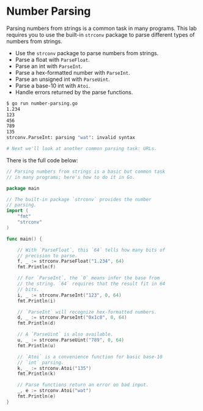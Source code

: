 # Number Parsing

Parsing numbers from strings is a common task in many programs. This lab requires you to use the built-in `strconv` package to parse different types of numbers from strings.

- Use the `strconv` package to parse numbers from strings.
- Parse a float with `ParseFloat`.
- Parse an int with `ParseInt`.
- Parse a hex-formatted number with `ParseInt`.
- Parse an unsigned int with `ParseUint`.
- Parse a base-10 int with `Atoi`.
- Handle errors returned by the parse functions.

```sh
$ go run number-parsing.go
1.234
123
456
789
135
strconv.ParseInt: parsing "wat": invalid syntax

# Next we'll look at another common parsing task: URLs.
```

There is the full code below:

```go
// Parsing numbers from strings is a basic but common task
// in many programs; here's how to do it in Go.

package main

// The built-in package `strconv` provides the number
// parsing.
import (
	"fmt"
	"strconv"
)

func main() {

	// With `ParseFloat`, this `64` tells how many bits of
	// precision to parse.
	f, _ := strconv.ParseFloat("1.234", 64)
	fmt.Println(f)

	// For `ParseInt`, the `0` means infer the base from
	// the string. `64` requires that the result fit in 64
	// bits.
	i, _ := strconv.ParseInt("123", 0, 64)
	fmt.Println(i)

	// `ParseInt` will recognize hex-formatted numbers.
	d, _ := strconv.ParseInt("0x1c8", 0, 64)
	fmt.Println(d)

	// A `ParseUint` is also available.
	u, _ := strconv.ParseUint("789", 0, 64)
	fmt.Println(u)

	// `Atoi` is a convenience function for basic base-10
	// `int` parsing.
	k, _ := strconv.Atoi("135")
	fmt.Println(k)

	// Parse functions return an error on bad input.
	_, e := strconv.Atoi("wat")
	fmt.Println(e)
}

```
